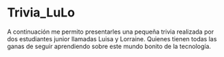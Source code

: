 # Trivia_LuLo
A continuación me permito presentarles una pequeña trivia realizada por dos estudiantes junior llamadas Luisa y Lorraine. Quienes tienen todas las ganas de seguir aprendiendo sobre este mundo bonito de la tecnología.
